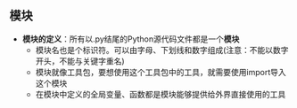## 模块
* **模块的定义**：所有以.py结尾的Python源代码文件都是一个**模块**
    * 模块名也是个标识符。可以由字母、下划线和数字组成(注意：不能以数字开头，不能与关键字重名)
    * 模块就像工具包，要想使用这个工具包中的工具，就需要使用import导入这个模块
    * 在模块中定义的全局变量、函数都是模块能够提供给外界直接使用的工具
